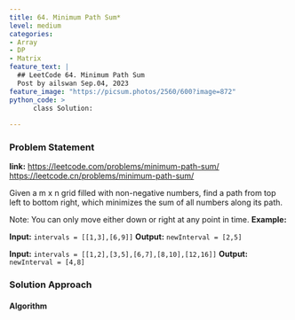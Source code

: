 ```yaml
---
title: 64. Minimum Path Sum*
level: medium
categories:
- Array
- DP
- Matrix
feature_text: |
  ## LeetCode 64. Minimum Path Sum
  Post by ailswan Sep.04, 2023
feature_image: "https://picsum.photos/2560/600?image=872"
python_code: >
      class Solution:
        
---
```


### Problem Statement
**link:**
https://leetcode.com/problems/minimum-path-sum/
https://leetcode.cn/problems/minimum-path-sum/

Given a m x n grid filled with non-negative numbers, find a path from top left to bottom right, which minimizes the sum of all numbers along its path.

Note: You can only move either down or right at any point in time.
**Example:**

**Input:** `intervals = [[1,3],[6,9]]`
**Output:** `newInterval = [2,5]`

**Input:** `intervals = [[1,2],[3,5],[6,7],[8,10],[12,16]]`
**Output:** `newInterval = [4,8]`


### Solution Approach

 

#### Algorithm
 